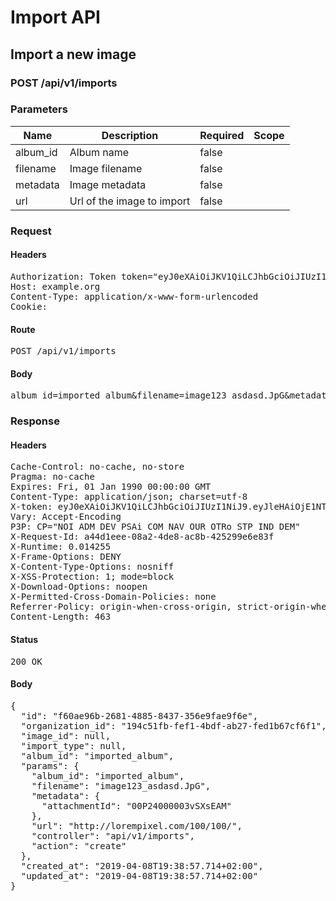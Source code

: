 # Import API

## Import a new image

### POST /api/v1/imports

### Parameters

| Name | Description | Required | Scope |
|------|-------------|----------|-------|
| album_id | Album name | false |  |
| filename | Image filename | false |  |
| metadata | Image metadata | false |  |
| url | Url of the image to import | false |  |

### Request

#### Headers

<pre>Authorization: Token token=&quot;eyJ0eXAiOiJKV1QiLCJhbGciOiJIUzI1NiJ9.eyJleHAiOjE1NTQ3NTk1MzcsImlhdCI6MTU1NDc0NTEzNywiaXNzIjoiZmEzNTViNWUtZDFlNC00MTU1LWFkZmEtMGIwMGRlNTA2MjlkIiwiYWJpbGl0aWVzIjp7ImltcG9ydGVkX2FsYnVtIjp7IkFjY2VzcyI6eyJpbWFnZV91cGxvYWQiOnRydWV9fX19.BeY4JS1l5kegBlcCgCvUzWKZ72Y488Lt05eS8AKSXnY&quot;
Host: example.org
Content-Type: application/x-www-form-urlencoded
Cookie: </pre>

#### Route

<pre>POST /api/v1/imports</pre>

#### Body

<pre>album_id=imported_album&filename=image123_asdasd.JpG&metadata[attachmentId]=00P24000003vSXsEAM&url=http%3A%2F%2Florempixel.com%2F100%2F100%2F</pre>

### Response

#### Headers

<pre>Cache-Control: no-cache, no-store
Pragma: no-cache
Expires: Fri, 01 Jan 1990 00:00:00 GMT
Content-Type: application/json; charset=utf-8
X-token: eyJ0eXAiOiJKV1QiLCJhbGciOiJIUzI1NiJ9.eyJleHAiOjE1NTQ3NTk1MzcsImlhdCI6MTU1NDc0NTEzNywiaXNzIjoiZmEzNTViNWUtZDFlNC00MTU1LWFkZmEtMGIwMGRlNTA2MjlkIiwiYWJpbGl0aWVzIjp7ImltcG9ydGVkX2FsYnVtIjp7IkFjY2VzcyI6eyJpbWFnZV91cGxvYWQiOnRydWV9fX19.BeY4JS1l5kegBlcCgCvUzWKZ72Y488Lt05eS8AKSXnY
Vary: Accept-Encoding
P3P: CP=&quot;NOI ADM DEV PSAi COM NAV OUR OTRo STP IND DEM&quot;
X-Request-Id: a44d1eee-08a2-4de8-ac8b-425299e6e83f
X-Runtime: 0.014255
X-Frame-Options: DENY
X-Content-Type-Options: nosniff
X-XSS-Protection: 1; mode=block
X-Download-Options: noopen
X-Permitted-Cross-Domain-Policies: none
Referrer-Policy: origin-when-cross-origin, strict-origin-when-cross-origin
Content-Length: 463</pre>

#### Status

<pre>200 OK</pre>

#### Body

<pre>{
  "id": "f60ae96b-2681-4885-8437-356e9fae9f6e",
  "organization_id": "194c51fb-fef1-4bdf-ab27-fed1b67cf6f1",
  "image_id": null,
  "import_type": null,
  "album_id": "imported_album",
  "params": {
    "album_id": "imported_album",
    "filename": "image123_asdasd.JpG",
    "metadata": {
      "attachmentId": "00P24000003vSXsEAM"
    },
    "url": "http://lorempixel.com/100/100/",
    "controller": "api/v1/imports",
    "action": "create"
  },
  "created_at": "2019-04-08T19:38:57.714+02:00",
  "updated_at": "2019-04-08T19:38:57.714+02:00"
}</pre>
